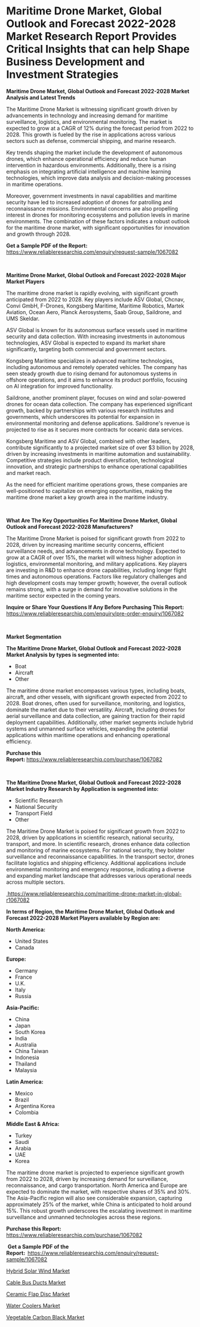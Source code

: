 <p><h1>Maritime Drone Market, Global Outlook and Forecast 2022-2028 Market Research Report Provides Critical Insights that can help Shape Business Development and Investment Strategies</h1></p><p><strong>Maritime Drone Market, Global Outlook and Forecast 2022-2028 Market Analysis and Latest Trends</strong></p>
<p><p>The Maritime Drone Market is witnessing significant growth driven by advancements in technology and increasing demand for maritime surveillance, logistics, and environmental monitoring. The market is expected to grow at a CAGR of 12% during the forecast period from 2022 to 2028. This growth is fueled by the rise in applications across various sectors such as defense, commercial shipping, and marine research.</p><p>Key trends shaping the market include the development of autonomous drones, which enhance operational efficiency and reduce human intervention in hazardous environments. Additionally, there is a rising emphasis on integrating artificial intelligence and machine learning technologies, which improve data analysis and decision-making processes in maritime operations.</p><p>Moreover, government investments in naval capabilities and maritime security have led to increased adoption of drones for patrolling and reconnaissance missions. Environmental concerns are also propelling interest in drones for monitoring ecosystems and pollution levels in marine environments. The combination of these factors indicates a robust outlook for the maritime drone market, with significant opportunities for innovation and growth through 2028.</p></p>
<p><strong>Get a Sample PDF of the Report:&nbsp;</strong> <a href="https://www.reliableresearchiq.com/enquiry/request-sample/1067082">https://www.reliableresearchiq.com/enquiry/request-sample/1067082</a></p>
<p>&nbsp;</p>
<p><strong>Maritime Drone Market, Global Outlook and Forecast 2022-2028 Major Market Players</strong></p>
<p><p>The maritime drone market is rapidly evolving, with significant growth anticipated from 2022 to 2028. Key players include ASV Global, Chcnav, Convi GmbH, F-Drones, Kongsberg Maritime, Maritime Robotics, Martek Aviation, Ocean Aero, Planck Aerosystems, Saab Group, Saildrone, and UMS Skeldar. </p><p>ASV Global is known for its autonomous surface vessels used in maritime security and data collection. With increasing investments in autonomous technologies, ASV Global is expected to expand its market share significantly, targeting both commercial and government sectors. </p><p>Kongsberg Maritime specializes in advanced maritime technologies, including autonomous and remotely operated vehicles. The company has seen steady growth due to rising demand for autonomous systems in offshore operations, and it aims to enhance its product portfolio, focusing on AI integration for improved functionality.</p><p>Saildrone, another prominent player, focuses on wind and solar-powered drones for ocean data collection. The company has experienced significant growth, backed by partnerships with various research institutes and governments, which underscores its potential for expansion in environmental monitoring and defense applications. Saildrone's revenue is projected to rise as it secures more contracts for oceanic data services.</p><p>Kongsberg Maritime and ASV Global, combined with other leaders, contribute significantly to a projected market size of over $3 billion by 2028, driven by increasing investments in maritime automation and sustainability. Competitive strategies include product diversification, technological innovation, and strategic partnerships to enhance operational capabilities and market reach. </p><p>As the need for efficient maritime operations grows, these companies are well-positioned to capitalize on emerging opportunities, making the maritime drone market a key growth area in the maritime industry.</p></p>
<p>&nbsp;</p>
<p><strong>What Are The Key Opportunities For Maritime Drone Market, Global Outlook and Forecast 2022-2028 Manufacturers?</strong></p>
<p><p>The Maritime Drone Market is poised for significant growth from 2022 to 2028, driven by increasing maritime security concerns, efficient surveillance needs, and advancements in drone technology. Expected to grow at a CAGR of over 15%, the market will witness higher adoption in logistics, environmental monitoring, and military applications. Key players are investing in R&D to enhance drone capabilities, including longer flight times and autonomous operations. Factors like regulatory challenges and high development costs may temper growth; however, the overall outlook remains strong, with a surge in demand for innovative solutions in the maritime sector expected in the coming years.</p></p>
<p><strong>Inquire or Share Your Questions If Any Before Purchasing This Report:</strong> <a href="https://www.reliableresearchiq.com/enquiry/pre-order-enquiry/1067082">https://www.reliableresearchiq.com/enquiry/pre-order-enquiry/1067082</a></p>
<p>&nbsp;</p>
<p><strong>Market Segmentation</strong></p>
<p><strong>The Maritime Drone Market, Global Outlook and Forecast 2022-2028 Market Analysis by types is segmented into:</strong></p>
<p><ul><li>Boat</li><li>Aircraft</li><li>Other</li></ul></p>
<p><p>The maritime drone market encompasses various types, including boats, aircraft, and other vessels, with significant growth expected from 2022 to 2028. Boat drones, often used for surveillance, monitoring, and logistics, dominate the market due to their versatility. Aircraft, including drones for aerial surveillance and data collection, are gaining traction for their rapid deployment capabilities. Additionally, other market segments include hybrid systems and unmanned surface vehicles, expanding the potential applications within maritime operations and enhancing operational efficiency.</p></p>
<p><strong>Purchase this Report:&nbsp;</strong><a href="https://www.reliableresearchiq.com/purchase/1067082">https://www.reliableresearchiq.com/purchase/1067082</a></p>
<p>&nbsp;</p>
<p><strong>The Maritime Drone Market, Global Outlook and Forecast 2022-2028 Market Industry Research by Application is segmented into:</strong></p>
<p><ul><li>Scientific Research</li><li>National Security</li><li>Transport Field</li><li>Other</li></ul></p>
<p><p>The Maritime Drone Market is poised for significant growth from 2022 to 2028, driven by applications in scientific research, national security, transport, and more. In scientific research, drones enhance data collection and monitoring of marine ecosystems. For national security, they bolster surveillance and reconnaissance capabilities. In the transport sector, drones facilitate logistics and shipping efficiency. Additional applications include environmental monitoring and emergency response, indicating a diverse and expanding market landscape that addresses various operational needs across multiple sectors.</p></p>
<p><a href="https://www.reliableresearchiq.com/maritime-drone-market-in-global-r1067082">&nbsp;https://www.reliableresearchiq.com/maritime-drone-market-in-global-r1067082</a></p>
<p><strong>In terms of Region, the Maritime Drone Market, Global Outlook and Forecast 2022-2028 Market Players available by Region are:</strong></p>
<p>
    <p> <strong> North America: </strong>
        <ul>
            <li>United States</li>
            <li>Canada</li>
        </ul>
        </p> 
    <p> <strong> Europe: </strong>
        <ul>
            <li>Germany</li>
            <li>France</li>
            <li>U.K.</li>
            <li>Italy</li>
            <li>Russia</li>
        </ul>
        </p> 
    <p> <strong> Asia-Pacific: </strong>
        <ul>
            <li>China</li>
            <li>Japan</li>
            <li>South Korea</li>
            <li>India</li>
            <li>Australia</li>
            <li>China Taiwan</li>
            <li>Indonesia</li>
            <li>Thailand</li>
            <li>Malaysia</li>
        </ul>
        </p> 
    <p> <strong> Latin America: </strong>
        <ul>
            <li>Mexico</li>
            <li>Brazil</li>
            <li>Argentina Korea</li>
            <li>Colombia</li>
        </ul>
        </p> 
    <p> <strong> Middle East & Africa: </strong>
        <ul>
            <li>Turkey</li>
            <li>Saudi</li>
            <li>Arabia</li>
            <li>UAE</li>
            <li>Korea</li>
        </ul>
    </p>
    </p>
<p><p>The maritime drone market is projected to experience significant growth from 2022 to 2028, driven by increasing demand for surveillance, reconnaissance, and cargo transportation. North America and Europe are expected to dominate the market, with respective shares of 35% and 30%. The Asia-Pacific region will also see considerable expansion, capturing approximately 25% of the market, while China is anticipated to hold around 15%. This robust growth underscores the escalating investment in maritime surveillance and unmanned technologies across these regions.</p></p>
<p><strong>Purchase this Report: </strong><a href="https://www.reliableresearchiq.com/purchase/1067082">https://www.reliableresearchiq.com/purchase/1067082</a></p>
<p>&nbsp;<strong>Get a Sample PDF of the Report:&nbsp;&nbsp;</strong><a href="https://www.reliableresearchiq.com/enquiry/request-sample/1067082">https://www.reliableresearchiq.com/enquiry/request-sample/1067082</a></p>
<p><strong></strong></p>
<p><p><a href="https://medium.com/@paulalkim0612024/the-global-hybrid-solar-wind-market-is-expected-to-witness-a-compound-annual-growth-rate-cagr-39caf73ed092">Hybrid Solar Wind Market</a></p><p><a href="https://www.linkedin.com/pulse/navigating-cable-bus-ducts-market-expert-analysis-forecast-lvunf?trackingId=4EAywhH9Qg%2BrvF8m26WpHg%3D%3D">Cable Bus Ducts Market</a></p><p><a href="https://www.linkedin.com/pulse/ceramic-flap-disc-market2024-2031-industry-insights-investment-10yff?trackingId=8wurP%2BS1S6eYyb%2BdEdCNHA%3D%3D">Ceramic Flap Disc Market</a></p><p><a href="https://medium.com/@paulalkim0612024/the-global-water-coolers-market-is-projected-to-experience-an-annual-growth-rate-of-11-1-b3108c34d8c7">Water Coolers Market</a></p><p><a href="https://issuu.com/reportprime-2/docs/vegetable-carbon-black-market-size-_88a36519b67ba2">Vegetable Carbon Black Market</a></p></p>